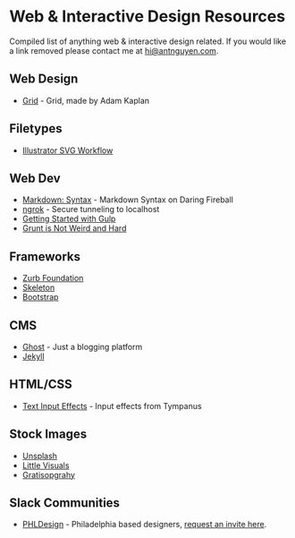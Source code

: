 # Web & Interactive Design Resources

Compiled list of anything web & interactive design related. If you would like a link removed please contact me at [hi@antnguyen.com](mailto:hi@antnguyen.com).

## Web Design
- [Grid](http://adamkaplan.me/grid/) - Grid, made by Adam Kaplan

## Filetypes
- [Illustrator SVG Workflow](http://danielmall.com/articles/svg-workflow-for-designers/)

## Web Dev
- [Markdown: Syntax](http://daringfireball.net/projects/markdown/syntax) - Markdown Syntax on Daring Fireball
- [ngrok](https://ngrok.com/) - Secure tunneling to localhost
- [Getting Started with Gulp](https://travismaynard.com/writing/getting-started-with-gulp)
- [Grunt is Not Weird and Hard](http://24ways.org/2013/grunt-is-not-weird-and-hard/)

## Frameworks
- [Zurb Foundation](http://foundation.zurb.com/)
- [Skeleton](http://getskeleton.com/)
- [Bootstrap](http://getbootstrap.com/)

## CMS
- [Ghost](https://ghost.org/) - Just a blogging platform
- [Jekyll](http://jekyllrb.com/)

## HTML/CSS
- [Text Input Effects](http://tympanus.net/Development/TextInputEffects/index.html) - Input effects from Tympanus

## Stock Images
- [Unsplash](https://unsplash.com/)
- [Little Visuals](http://littlevisuals.co/)
- [Gratisopgrahy](http://www.gratisography.com/)

## Slack Communities
- [PHLDesign](phldesign.slack.com) - Philadelphia based designers, [request an invite here](https://phlslack.herokuapp.com/).
